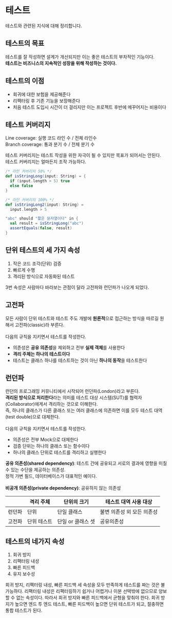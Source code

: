 # 테스트
테스트와 관련된 지식에 대해 정리합니다.

## 테스트의 목표

테스트를 잘 작성하면 설계가 개선되지만 이는 좋은 테스트의 부차적인 기능이다.<br />
**테스트는 비즈니스의 지속적인 성장을 위해 작성하는 것이다.**

## 테스트의 이점
- 회귀에 대한 보험을 제공해준다
- 리팩터링 후 기존 기능을 보장해준다
- 처음 테스트 도입시 시간이 더 걸리지만 이는 프로젝트 후반에 메꾸어지는 비용이다

## 테스트 커버리지
Line coverage: 실행 코드 라인 수 / 전체 라인수<br />
Branch coverage: 통과 분기 수 / 전체 분기 수

테스트 커버리지는 테스트 작성을 위한 자극이 될 수 있지만 목표가 되어서는 안된다.<br />
테스트 커버리지는 얼마든지 조작 가능하다.

```scala
/* 라인 커버리지 50% */
def isStringLong(input: String) = {
  if (input.length > 5) true
  else false
}

/* 라인 커버리지 100% */
def isStringLong2(input: String) =
  input.length > 5

"abc" should "짧은 문자열이다" in {
  val result = isStringLong("abc")
  assertEquals(false, result)
}
```

## 단위 테스트의 세 가지 속성
1. 작은 코드 조각(단위) 검증
2. 빠르게 수행
3. 격리된 방식으로 자동화된 테스트

3번 속성은 사람마다 바라보는 관점이 달라 고전파와 런던파가 나오게 되었다.

## 고전파
모든 사람이 단위 테스트와 테스트 주도 개발에 **원론적**으로 접근하는 방식을 따르길 원해서 고전파(classic)라 부른다.
<br/><br/>
다음의 규칙을 지키면서 테스트를 작성한다.
- 의존성은 **공유 의존성**을 제외하고 전부 **실제 객체**를 사용한다
- **격리 주체는 하나의 테스트이다**
- 테스트는 클래스 하나를 테스트하는 것이 아닌 **하나의 동작**을 테스트한다

## 런던파
런던의 프로그래밍 커뮤니티에서 시작되어 런던파(London)라고 부른다.<br/>
**격리된 방식으로 처리한다**라는 의미를 테스트 대상 시스템(SUT)를 협력자(Collaborator)에게서 격리하는 것으로 이해한다.<br/>
즉, 하나의 클래스가 다른 클래스 또는 여러 클래스에 의존하면 이를 모두 테스트 대역(test double)으로 대체한다.
<br/><br/>
다음의 규칙을 지키면서 테스트를 작성한다.
- 의존성은 전부 Mock으로 대체한다
- 검증 단위는 하나의 클래스 또는 함수이다
- 하나의 클래스 단위로 테스트를 격리하고 실행한다

**공유 의존성(shared dependency)**: 테스트 간에 공유되고 서로의 결과에 영향을 미칠 수 있는 수단을 제공하는 의존성.<br/>정적 가변 필드, 데이터베이스가 대표적인 예이다.<br/><br/>
**비공개 의존성(private dependency)**: 공유하지 않는 의존성

|               | 격리 주체 | 단위의 크기 | 테스트 대역 사용 대상 |
| ------------- | ------------- | -------------   | ------------- |
| 런던파        | 단위           | 단일 클래스      | 불변 의존성 외 모든 의존성 |
| 고전파        | 단위 테스트    | 단일 or 클래스 셋 | 공유의존성 |

## 테스트의 네가지 속성
1. 회귀 방지
2. 리팩터링 내성
3. 빠른 피드백
4. 유지 보수성

회귀 방지, 리팩터링 내성, 빠른 피드백 세 속성을 모두 만족하게 테스트를 짜는 것은 불가능하다.
리팩터링 내성은 리팩터링하기 쉽거나 어렵거나 이분 선택밖에 없으므로 양보할 수 없는 속성이다.
따라서 회귀 방지와 빠른 피드백에서 균형을 맞춰야 한다.
회귀 방지가 높으면 엔드 투 엔드 테스트, 빠른 피드백이 높으면 단위 테스트가 되고, 절충하면 통합 테스트가 된다.
